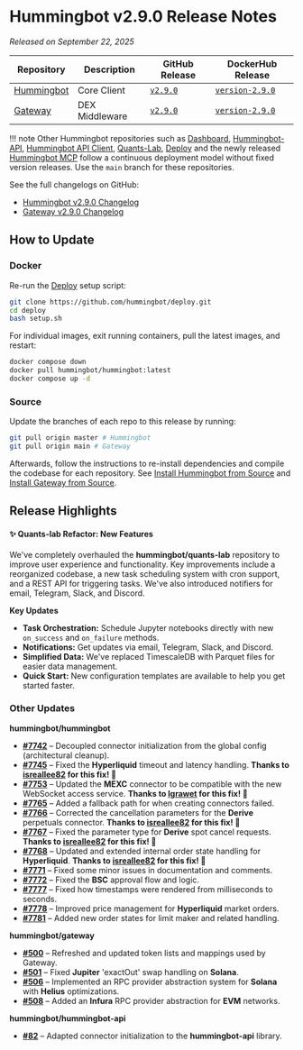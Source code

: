 # Hummingbot v2.9.0 Release Notes

*Released on September 22, 2025*

| Repository | Description | GitHub Release | DockerHub Release |
|------------|-------------|----------------|-------------------|
| [Hummingbot](https://github.com/hummingbot/hummingbot) | Core Client | [`v2.9.0`](https://github.com/hummingbot/hummingbot/releases/tag/v2.9.0) | [`version-2.9.0`](https://hub.docker.com/r/hummingbot/hummingbot/tags?name=version-2.9.0) |
| [Gateway](https://github.com/hummingbot/gateway) | DEX Middleware | [`v2.9.0`](https://github.com/hummingbot/gateway/releases/tag/v2.9.0) | [`version-2.9.0`](https://hub.docker.com/r/hummingbot/gateway/tags?name=version-2.9.0) |


!!! note
    Other Hummingbot repositories such as [Dashboard](https://github.com/hummingbot/dashboard), [Hummingbot-API](https://github.com/hummingbot/hummingbot-api), [Hummingbot API Client](https://github.com/hummingbot/hummingbot-api-client), [Quants-Lab](https://github.com/hummingbot/quant-lab), [Deploy](https://github.com/hummingbot/deploy) and the newly released [Hummingbot MCP](https://github.com/hummingbot/mcp) follow a continuous deployment model without fixed version releases. Use the `main` branch for these repositories.

See the full changelogs on GitHub:

- [Hummingbot v2.9.0 Changelog](https://github.com/hummingbot/hummingbot/releases/tag/v2.9.0)
- [Gateway v2.9.0 Changelog](https://github.com/hummingbot/gateway/releases/tag/v2.9.0)

## How to Update

### Docker

Re-run the [Deploy](https://github.com/hummingbot/deploy) setup script:
```bash
git clone https://github.com/hummingbot/deploy.git
cd deploy
bash setup.sh
```

For individual images, exit running containers, pull the latest images, and restart:
```bash
docker compose down
docker pull hummingbot/hummingbot:latest
docker compose up -d
```

### Source

Update the branches of each repo to this release by running:
```bash
git pull origin master # Hummingbot
git pull origin main # Gateway
```

Afterwards, follow the instructions to re-install dependencies and compile the codebase for each repository. See [Install Hummingbot from Source](/installation/linux/) and [Install Gateway from Source](/gateway/installation).

## Release Highlights

#### ✨ Quants-lab Refactor: New Features

We've completely overhauled the **hummingbot/quants-lab** repository to improve user experience and functionality. Key improvements include a reorganized codebase, a new task scheduling system with cron support, and a REST API for triggering tasks. We've also introduced notifiers for email, Telegram, Slack, and Discord.

**Key Updates**

* **Task Orchestration:** Schedule Jupyter notebooks directly with new `on_success` and `on_failure` methods.
* **Notifications:** Get updates via email, Telegram, Slack, and Discord.
* **Simplified Data:** We've replaced TimescaleDB with Parquet files for easier data management.
* **Quick Start:** New configuration templates are available to help you get started faster.

### Other Updates


**hummingbot/hummingbot**

  - **[#7742](https://github.com/hummingbot/hummingbot/pull/7742)** – Decoupled connector initialization from the global config (architectural cleanup).
  - **[#7745](https://github.com/hummingbot/hummingbot/pull/7745)** – Fixed the **Hyperliquid** timeout and latency handling. **Thanks to [isreallee82](https://github.com/isreallee82) for this fix! 🙏**
  - **[#7753](https://github.com/hummingbot/hummingbot/pull/7753)** – Updated the **MEXC** connector to be compatible with the new WebSocket access service. **Thanks to [lgrawet](https://github.com/lgrawet) for this fix! 🙏**
  - **[#7765](https://github.com/hummingbot/hummingbot/pull/7765)** – Added a fallback path for when creating connectors failed.
  - **[#7766](https://github.com/hummingbot/hummingbot/pull/7766)** – Corrected the cancellation parameters for the **Derive** perpetuals connector. **Thanks to [isreallee82](https://github.com/isreallee82) for this fix! 🙏**
  - **[#7767](https://github.com/hummingbot/hummingbot/pull/7767)** – Fixed the parameter type for **Derive** spot cancel requests. **Thanks to [isreallee82](https://github.com/isreallee82) for this fix! 🙏**
  - **[#7768](https://github.com/hummingbot/hummingbot/pull/7768)** – Updated and extended internal order state handling for **Hyperliquid**. **Thanks to [isreallee82](https://github.com/isreallee82) for this fix! 🙏**
  - **[#7771](https://github.com/hummingbot/hummingbot/pull/7771)** – Fixed some minor issues in documentation and comments.
  - **[#7772](https://github.com/hummingbot/hummingbot/pull/7772)** – Fixed the **BSC** approval flow and logic.
  - **[#7777](https://github.com/hummingbot/hummingbot/pull/7777)** – Fixed how timestamps were rendered from milliseconds to seconds.
  - **[#7778](https://github.com/hummingbot/hummingbot/pull/7778)** – Improved price management for **Hyperliquid** market orders.
  - **[#7781](https://github.com/hummingbot/hummingbot/pull/7781)** – Added new order states for limit maker and related handling.

**hummingbot/gateway**

  - **[#500](https://github.com/hummingbot/gateway/pull/500)** – Refreshed and updated token lists and mappings used by Gateway.
  - **[#501](https://github.com/hummingbot/gateway/pull/501)** – Fixed **Jupiter** 'exactOut' swap handling on **Solana**.
  - **[#506](https://github.com/hummingbot/gateway/pull/506)** – Implemented an RPC provider abstraction system for **Solana** with **Helius** optimizations.
  - **[#508](https://github.com/hummingbot/gateway/pull/508)** – Added an **Infura** RPC provider abstraction for **EVM** networks.

**hummingbot/hummingbot-api**

  - **[#82](https://github.com/hummingbot/hummingbot-api/pull/82)** – Adapted connector initialization to the **hummingbot-api** library.